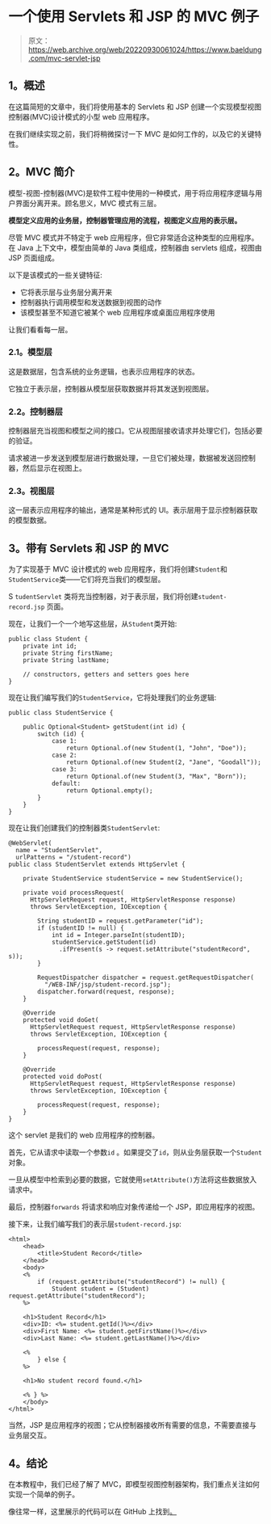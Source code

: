 # 一个使用 Servlets 和 JSP 的 MVC 例子

> 原文：<https://web.archive.org/web/20220930061024/https://www.baeldung.com/mvc-servlet-jsp>

## 1。概述

在这篇简短的文章中，我们将使用基本的 Servlets 和 JSP 创建一个实现模型视图控制器(MVC)设计模式的小型 web 应用程序。

在我们继续实现之前，我们将稍微探讨一下 MVC 是如何工作的，以及它的关键特性。

## 2。MVC 简介

模型-视图-控制器(MVC)是软件工程中使用的一种模式，用于将应用程序逻辑与用户界面分离开来。顾名思义，MVC 模式有三层。

**模型定义应用的业务层，控制器管理应用的流程，视图定义应用的表示层。**

尽管 MVC 模式并不特定于 web 应用程序，但它非常适合这种类型的应用程序。在 Java 上下文中，模型由简单的 Java 类组成，控制器由 servlets 组成，视图由 JSP 页面组成。

以下是该模式的一些关键特征:

*   它将表示层与业务层分离开来
*   控制器执行调用模型和发送数据到视图的动作
*   该模型甚至不知道它被某个 web 应用程序或桌面应用程序使用

让我们看看每一层。

### 2.1。模型层

这是数据层，包含系统的业务逻辑，也表示应用程序的状态。

它独立于表示层，控制器从模型层获取数据并将其发送到视图层。

### 2.2。控制器层

控制器层充当视图和模型之间的接口。它从视图层接收请求并处理它们，包括必要的验证。

请求被进一步发送到模型层进行数据处理，一旦它们被处理，数据被发送回控制器，然后显示在视图上。

### 2.3。视图层

这一层表示应用程序的输出，通常是某种形式的 UI。表示层用于显示控制器获取的模型数据。

## 3。带有 Servlets 和 JSP 的 MVC

为了实现基于 MVC 设计模式的 web 应用程序，我们将创建`Student`和`StudentService`类——它们将充当我们的模型层。

S `tudentServlet` 类将充当控制器，对于表示层，我们将创建`student-record.jsp` 页面。

现在，让我们一个一个地写这些层，从`Student`类开始:

```
public class Student {
    private int id;
    private String firstName;
    private String lastName;

    // constructors, getters and setters goes here
} 
```

现在让我们编写我们的`StudentService`，它将处理我们的业务逻辑:

```
public class StudentService {

    public Optional<Student> getStudent(int id) {
        switch (id) {
            case 1:
                return Optional.of(new Student(1, "John", "Doe"));
            case 2:
                return Optional.of(new Student(2, "Jane", "Goodall"));
            case 3:
                return Optional.of(new Student(3, "Max", "Born"));
            default:
                return Optional.empty();
        }
    }
}
```

现在让我们创建我们的控制器类`StudentServlet`:

```
@WebServlet(
  name = "StudentServlet", 
  urlPatterns = "/student-record")
public class StudentServlet extends HttpServlet {

    private StudentService studentService = new StudentService();

    private void processRequest(
      HttpServletRequest request, HttpServletResponse response) 
      throws ServletException, IOException {

        String studentID = request.getParameter("id");
        if (studentID != null) {
            int id = Integer.parseInt(studentID);
            studentService.getStudent(id)
              .ifPresent(s -> request.setAttribute("studentRecord", s));
        }

        RequestDispatcher dispatcher = request.getRequestDispatcher(
          "/WEB-INF/jsp/student-record.jsp");
        dispatcher.forward(request, response);
    }

    @Override
    protected void doGet(
      HttpServletRequest request, HttpServletResponse response) 
      throws ServletException, IOException {

        processRequest(request, response);
    }

    @Override
    protected void doPost(
      HttpServletRequest request, HttpServletResponse response) 
      throws ServletException, IOException {

        processRequest(request, response);
    }
}
```

这个 servlet 是我们的 web 应用程序的控制器。

首先，它从请求中读取一个参数`id` 。如果提交了`id`，则从业务层获取一个`Student`对象。

一旦从模型中检索到必要的数据，它就使用`setAttribute()`方法将这些数据放入请求中。

最后，控制器`forwards` 将请求和响应对象传递给一个 JSP，即应用程序的视图。

接下来，让我们编写我们的表示层`student-record.jsp`:

```
<html>
    <head>
        <title>Student Record</title>
    </head>
    <body>
    <% 
        if (request.getAttribute("studentRecord") != null) {
            Student student = (Student) request.getAttribute("studentRecord");
    %>

    <h1>Student Record</h1>
    <div>ID: <%= student.getId()%></div>
    <div>First Name: <%= student.getFirstName()%></div>
    <div>Last Name: <%= student.getLastName()%></div>

    <% 
        } else { 
    %>

    <h1>No student record found.</h1>

    <% } %>	
    </body>
</html>
```

当然，JSP 是应用程序的视图；它从控制器接收所有需要的信息，不需要直接与业务层交互。

## 4。结论

在本教程中，我们已经了解了 MVC，即模型视图控制器架构，我们重点关注如何实现一个简单的例子。

像往常一样，这里展示的代码可以在 GitHub 上找到[。](https://web.archive.org/web/20221023203132/https://github.com/eugenp/tutorials/tree/master/web-modules/javax-servlets)